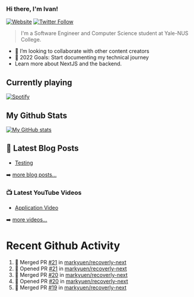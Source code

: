 ### Hi there, I'm Ivan!

[![Website](https://img.shields.io/website?label=ivanleo.com&style=for-the-badge&url=https%3A%2F%2Fivanleo.com)](https://ivanleo.com)
[![Twitter Follow](https://img.shields.io/twitter/follow/ivanleomk?color=1DA1F2&logo=twitter&style=for-the-badge)](https://twitter.com/intent/follow?screen_name=ivanleomk)

> I'm a Software Engineer and Computer Science student at Yale-NUS College.

- 👯 I’m looking to collaborate with other content creators
- 🥅 2022 Goals: Start documenting my technical journey
- Learn more about NextJS and the backend.

## Currently playing

[![Spotify](https://novatorem-ivanleomk.vercel.app/api/spotify)](https://open.spotify.com/user/ivanleomk)

## My Github Stats

[![My GitHub stats](https://github-readme-stats.vercel.app/api?username=ivanleomk)](https://github.com/ivanleomk/github-readme-stats)

## 📕 Latest Blog Posts

<!-- BLOG-POST-LIST:START -->
- [Testing](https://dev.to/ivanleomk/testing-2f4k)
<!-- BLOG-POST-LIST:END -->

➡️ [more blog posts...](https://ivanleo.com/articles)

### 📺 Latest YouTube Videos

<!-- YOUTUBE:START -->
- [Application Video](https://www.youtube.com/watch?v=92tDFP4stk0)
<!-- YOUTUBE:END -->

➡️ [more videos...](https://www.youtube.com/channel/UCsk__9hguqk3z-ilesZh4xw)

# Recent Github Activity

<!--START_SECTION:activity-->

1. 🎉 Merged PR [#21](https://github.com/markyuen/recoverly-next/pull/21) in [markyuen/recoverly-next](https://github.com/markyuen/recoverly-next)
2. 💪 Opened PR [#21](https://github.com/markyuen/recoverly-next/pull/21) in [markyuen/recoverly-next](https://github.com/markyuen/recoverly-next)
3. 🎉 Merged PR [#20](https://github.com/markyuen/recoverly-next/pull/20) in [markyuen/recoverly-next](https://github.com/markyuen/recoverly-next)
4. 💪 Opened PR [#20](https://github.com/markyuen/recoverly-next/pull/20) in [markyuen/recoverly-next](https://github.com/markyuen/recoverly-next)
5. 🎉 Merged PR [#19](https://github.com/markyuen/recoverly-next/pull/19) in [markyuen/recoverly-next](https://github.com/markyuen/recoverly-next)
<!--END_SECTION:activity-->
